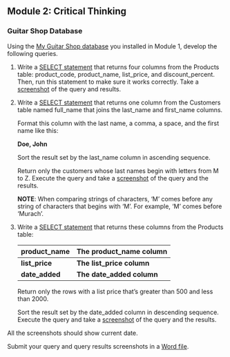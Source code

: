 ## Module 2: Critical Thinking

### **Guitar Shop Database**

Using the [My Guitar Shop database](../CriticalThinking1/1-1_create_my_guitar_shop.sql) you installed in Module 1, develop the following queries.

1. Write a [SELECT statement](./2-1_SELECT_product_code_product_name_list_price_discount_percent_FROM_products.sql) that returns four columns from the Products table: product_code, product_name, list_price, and discount_percent.  Then, run this statement to make sure it works correctly. Take a  [screenshot](./2-1_SELECT_product_code_product_name_list_price_discount_percent_FROM_products.png) of the query and results.

2. Write a [SELECT statement](./2-2_SELECT_concat_last_name_first_name_FROM_customers.sql) that returns one column from the Customers  table named full_name that joins the last_name and first_name columns.

   Format this column with the last name, a comma, a space, and the first name like this:

      **Doe, John**

   Sort the result set by the last_name column in ascending sequence.

   Return only the customers whose last names begin with letters from M  to Z. Execute the query and take a [screenshot](./2-2_SELECT_concat_last_name_first_name_FROM_customers.png) of the query and the  results.

   **NOTE**: When comparing strings of characters, ‘M’  comes before any string of characters that begins with ‘M’. For example, ‘M’ comes before ‘Murach’.

3. Write a [SELECT statement](./2-3_SELECT_product_name_list_price_date_added_FROM_products.sql) that returns these columns from the Products table:

   | product_name   | The product_name column   |
   | -------------- | ------------------------- |
   | **list_price** | **The list_price column** |
   | **date_added** | **The date_added column** |

   Return only the rows with a list price that’s greater than 500 and less than 2000.

   Sort the result set by the date_added column in descending sequence.  Execute the query and take a [screenshot](./2-3_SELECT_product_name_list_price_date_added_FROM_products.png) of the query and the results.

All the screenshots should show current date.

Submit your query and query results screenshots in a [Word file](./CT2_Select_Statements.docx).